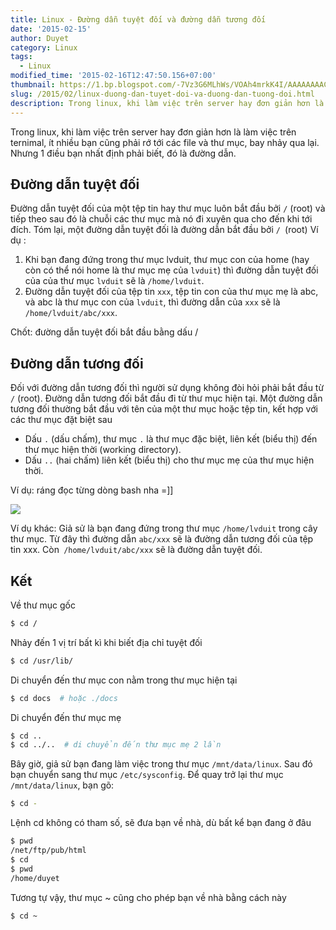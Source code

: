 ```yaml
---
title: Linux - Đường dẫn tuyệt đối và đường dẫn tương đối
date: '2015-02-15'
author: Duyet
category: Linux
tags:
  - Linux
modified_time: '2015-02-16T12:47:50.156+07:00'
thumbnail: https://1.bp.blogspot.com/-7Vz3G6MLhWs/VOAh4mrkK4I/AAAAAAAACG4/DURQJ5i71pE/s1600/Screenshot%2Bfrom%2B2015-02-15%2B11%3A33%3A35.png
slug: /2015/02/linux-duong-dan-tuyet-doi-va-duong-dan-tuong-doi.html
description: Trong linux, khi làm việc trên server hay đơn giản hơn là làm việc trên ternimal, ít nhiều bạn cũng phải rớ tới các file và thư mục, bay nhảy qua lại. Nhưng 1 điều bạn nhất định phải biết, đó là đường dẫn.
---
```


Trong linux, khi làm việc trên server hay đơn giản hơn là làm việc trên ternimal, ít nhiều bạn cũng phải rớ tới các file và thư mục, bay nhảy qua lại. Nhưng 1 điều bạn nhất định phải biết, đó là đường dẫn.

## Đường dẫn tuyệt đối

Đường dẫn tuyệt đối của một tệp tin hay thư mục luôn bắt đầu bởi `/` (root) và tiếp theo sau đó là chuỗi các thư mục mà nó đi xuyên qua cho đến khi tới đích. Tóm lại, một đường dẫn tuyệt đối là đường dẫn bắt đầu bởi `/ `(root)
Ví dụ :

1. Khi bạn đang đứng trong thư mục lvduit, thư mục con của home (hay còn có thể nói home là thư mục mẹ của `lvduit`) thì đường dẫn tuyệt đối của của thư mục `lvduit` sẽ là `/home/lvduit`.
2. Đường dẫn tuyệt đối của tệp tin `xxx`, tệp tin con của thư mục mẹ là abc, và abc là thư mục con của `lvduit`, thì đường dẫn của `xxx` sẽ là `/home/lvduit/abc/xxx`.

Chốt: đường dẫn tuyệt đối bắt đầu bằng dấu /

## Đường dẫn tương đối

Đối với đường dẫn tương đối thì người sử dụng không đòi hỏi phải bắt đầu từ `/` (root). Đường dẫn tương đối bắt đầu đi từ thư mục hiện tại. Một đường dẫn tương đối thường bắt đầu với tên của một thư mục hoặc tệp tin, kết hợp với các thư mục đặt biệt sau

- Dấu `.` (dấu chấm), thư mục `.` là thư mục đặc biệt, liên kết (biểu thị) đến thư mục hiện thời (working directory).
- Dấu `..` (hai chấm) liên kết (biểu thị) cho thư mục mẹ của thư mục hiện thời.

Ví dụ: ráng đọc từng dòng bash nha =]]

![](https://1.bp.blogspot.com/-7Vz3G6MLhWs/VOAh4mrkK4I/AAAAAAAACG4/DURQJ5i71pE/s1600/Screenshot%2Bfrom%2B2015-02-15%2B11%3A33%3A35.png)

Ví dụ khác:
Giả sử là bạn đang đứng trong thư mục `/home/lvduit` trong cây thư mục.
Từ đây thì đường dẫn `abc/xxx` sẽ là đường dẫn tương đối của tệp tin xxx.
Còn` /home/lvduit/abc/xxx` sẽ là đường dẫn tuyệt đối.

## Kết

Về thư mục gốc

```bash
$ cd /
```

Nhảy đến 1 vị trí bất kì khi biết địa chỉ tuyệt đối

```bash
$ cd /usr/lib/
```

Di chuyển đến thư mục con nằm trong thư mục hiện tại

```bash
$ cd docs  # hoặc ./docs
```

Di chuyển đến thư mục mẹ

```bash
$ cd ..
$ cd ../..  # di chuyển đến thư mục mẹ 2 lần
```

Bây giờ, giả sử bạn đang làm việc trong thư mục `/mnt/data/linux`. Sau đó bạn chuyển sang thư mục `/etc/sysconfig`. Để quay trở lại thư mục `/mnt/data/linux`, bạn gõ:

```bash
$ cd -
```

Lệnh cd không có tham số, sẽ đưa bạn về nhà, dù bất kể bạn đang ở đâu

```bash
$ pwd
/net/ftp/pub/html
$ cd
$ pwd
/home/duyet
```

Tương tự vậy, thư mục ~ cũng cho phép bạn về nhà bằng cách này

```bash
$ cd ~
```
